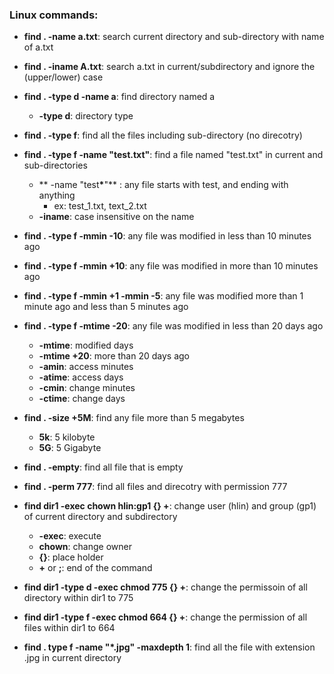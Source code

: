 ### Linux commands:
* **find . -name a.txt**: search current directory and sub-directory with name of a.txt
* **find . -iname A.txt**: search a.txt in current/subdirectory and ignore the (upper/lower) case
* **find . -type d -name a**: find directory named a 
	* **-type d**: directory type 
* **find . -type f**: find all the files including sub-directory (no direcotry)
* **find . -type f -name "test.txt"**: find a file named "test.txt" in current and sub-directories 
	* ** -name "test<b>*</b>"** : any file starts with test, and ending with anything 
		* ex: test_1.txt, text_2.txt
	* **-iname**: case insensitive on the name 	

* **find . -type f -mmin -10**: any file was modified in less than 10 minutes ago
* **find . -type f -mmin +10**: any file was modified in more than 10 minutes ago
* **find . -type f -mmin +1 -mmin -5**: any file was modified more than 1 minute ago and  less than 5 minutes ago 
* **find . -type f -mtime -20**: any file was modified in less than 20 days ago 
	* **-mtime**: modified days 
	* **-mtime +20**: more than 20 days ago 
	* **-amin**: access minutes
	* **-atime**: access days
	* **-cmin**: change minutes
	* **-ctime**: change days 

* **find . -size +5M**: find any file more than 5 megabytes
	* **5k**: 5 kilobyte
	* **5G**: 5 Gigabyte 

* **find . -empty**: find all file that is empty 
* **find . -perm 777**: find all files and direcotry with permission 777 

* **find dir1 -exec chown hlin:gp1 {} +**: change user (hlin) and group (gp1) of current directory and subdirectory 
	* **-exec**: execute
	* **chown**: change owner 
	* **{}**: place holder
	* **+** or **\;**: end of the command 
* **find dir1 -type d -exec chmod 775 {} +**: change the permissoin of all directory within dir1 to 775 
* **find dir1 -type f -exec chmod 664 {} +**: change the permission of all files within dir1 to 664
* **find . type f -name "<b>*</b>.jpg" -maxdepth 1**: find all the file with extension .jpg in current directory 
